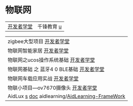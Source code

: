 # 物联网

|                                                                             |                                                                    |
| --------------------------------------------------------------------------- | ------------------------------------------------------------------ |
| [开发者学堂](https://www.youtube.com/channel/UCJoP94QqAM59-sgEcBCo0qQ/playlists) | 千锋教育 [u](https://www.youtube.com/channel/UCtlYTdQCuSRP7W5r2aOMvQw) |

|                                                                                                                                                                   |
| ----------------------------------------------------------------------------------------------------------------------------------------------------------------- |
| zigbee大型项目 [开发者学堂](https://www.youtube.com/playlist?list=PLGmd9-PCMLhbc6VQgLwQKskXLea7dAPOg)                                                                      |
| 物联网智能家居 [开发者学堂](https://www.youtube.com/playlist?list=PLGmd9-PCMLhY0NhhA3s\_FyDgu9\_y4xZfC)                                                                       |
| 物联网之ucos操作系统基础 [开发者学堂](https://www.youtube.com/playlist?list=PLGmd9-PCMLhZmre-N9UqR47hfZx\_0kZhM)                                                                 |
| 物联网基础 之 蓝牙4 0 BLE基础 [开发者学堂](https://www.youtube.com/playlist?list=PLGmd9-PCMLhZDWvuHKxqTgMaTQ0vdxnbG)                                                             |
| 物联网车载应用实战 [开发者学堂](https://www.youtube.com/playlist?list=PLGmd9-PCMLhYgvS0VT2WAsLrBvZiVg8wj)                                                                       |
| 物联小项目—ov7670摄像头 [开发者学堂](https://www.youtube.com/playlist?list=PLGmd9-PCMLhb61QaGimPKtNTdq0XxyFtn)                                                                 |
| AidLux [s](http://www.aidlearning.net) [doc](https://docs.aidlux.com)   aidlearning/[AidLearning-FrameWork](https://github.com/aidlearning/AidLearning-FrameWork) |
